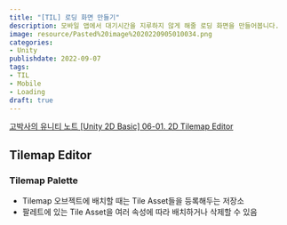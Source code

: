 ```yaml
---
title: "[TIL] 로딩 화면 만들기"
description: 모바일 앱에서 대기시간을 지루하지 않게 해줄 로딩 화면을 만들어봅니다.
image: resource/Pasted%20image%2020220905010034.png
categories: 
- Unity 
publishdate: 2022-09-07
tags:
- TIL
- Mobile
- Loading
draft: true
---
```


[고박사의 유니티 노트 [Unity 2D Basic] 06-01. 2D Tilemap Editor](https://www.youtube.com/watch?v=9Y0bUhwxRyk&list=PLC2Tit6NyVie46nbdEM00wFoojjRlXIcf&index=10)

## Tilemap Editor
### Tilemap Palette
- Tilemap 오브젝트에 배치할 때는 Tile Asset들을 등록해두는 저장소
- 팔레트에 있는 Tile Asset을 여러 속성에 따라 배치하거나 삭제할 수 있음

